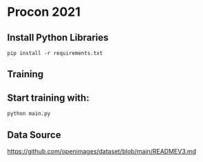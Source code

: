 # Procon 2021

## Install Python Libraries
```
pip install -r requirements.txt
```

## Training
## Start training with: 
```
python main.py
```

## Data Source
https://github.com/openimages/dataset/blob/main/READMEV3.md

